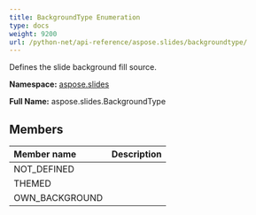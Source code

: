 ```yaml
---
title: BackgroundType Enumeration
type: docs
weight: 9200
url: /python-net/api-reference/aspose.slides/backgroundtype/
---
```


Defines the slide background fill source.

**Namespace:** [aspose.slides](/slides/python-net/api-reference/aspose.slides/)

**Full Name:** aspose.slides.BackgroundType



## **Members**
|**Member name**|**Description**|
| :- | :- |
|NOT_DEFINED||
|THEMED||
|OWN_BACKGROUND||

